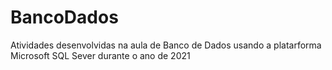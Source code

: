 # BancoDados
Atividades desenvolvidas na aula de Banco de Dados usando a platarforma Microsoft SQL Sever durante o ano de 2021
